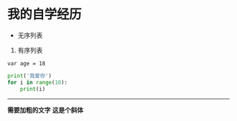 # 我的自学经历

* 无序列表
1. 有序列表


`var age = 18`
```python
print('我爱你')
for i in range(10):
    print(i)
```
-----
**需要加粗的文字**
__这是个斜体__
